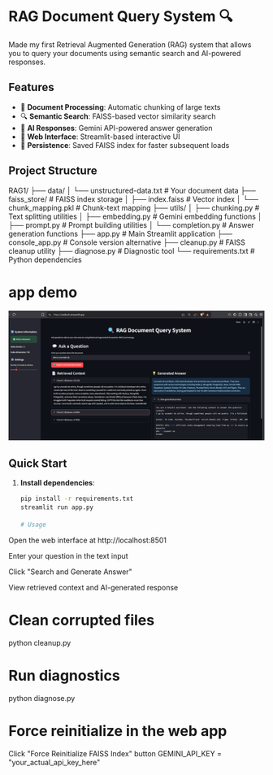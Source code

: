 # RAG Document Query System 🔍
Made my first Retrieval Augmented Generation (RAG) system that allows you to query your documents using semantic search and AI-powered responses.

## Features

- 📄 **Document Processing**: Automatic chunking of large texts
- 🔍 **Semantic Search**: FAISS-based vector similarity search
- 🤖 **AI Responses**: Gemini API-powered answer generation
- 🎨 **Web Interface**: Streamlit-based interactive UI
- 💾 **Persistence**: Saved FAISS index for faster subsequent loads

## Project Structure
RAG1/
├── data/
│ └── unstructured-data.txt # Your document data
├── faiss_store/ # FAISS index storage
│ ├── index.faiss # Vector index
│ └── chunk_mapping.pkl # Chunk-text mapping
├── utils/
│ ├── chunking.py # Text splitting utilities
│ ├── embedding.py # Gemini embedding functions
│ ├── prompt.py # Prompt building utilities
│ └── completion.py # Answer generation functions
├── app.py # Main Streamlit application
├── console_app.py # Console version alternative
├── cleanup.py # FAISS cleanup utility
├── diagnose.py # Diagnostic tool
└── requirements.txt # Python dependencies



# app demo
![alt text](image.png)


## Quick Start

1. **Install dependencies**:
   ```bash
   pip install -r requirements.txt
   streamlit run app.py

   # Usage
Open the web interface at http://localhost:8501

Enter your question in the text input

Click "Search and Generate Answer"

View retrieved context and AI-generated response

# Clean corrupted files
python cleanup.py

# Run diagnostics
python diagnose.py

# Force reinitialize in the web app
Click "Force Reinitialize FAISS Index" button
GEMINI_API_KEY = "your_actual_api_key_here"


